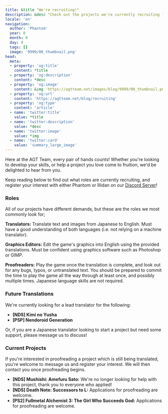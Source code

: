 ```yaml
---
title: &title "We're recruiting!"
description: &desc "Check out the projects we're currently recruiting for and learn how you can get involved!"
locale: 'en'
navigation:
  author: 'Phantom'
  year: 0
  month: 0
  day: 0
  tags: []
  image: '9999/00_thumbnail.png'
head:
  meta:
  - property: 'og:title'
    content: *title
  - property: 'og:description'
    content: *desc
  - property: 'og:image'
    content: &img 'https://agtteam.net/images/blog/9999/00_thumbnail.png'
  - property: 'og:url'
    content: 'https://agtteam.net/blog/recruiting'
  - property: 'og:type'
    content: 'article'
  - name: 'twitter:title'
    value: *title
  - name: 'twitter:description'
    value: *desc
  - name: 'twitter:image'
    value: *img
  - name: 'twitter:card'
    value: 'summary_large_image'
---
```


Here at the AGT Team, every pair of hands counts! Whether you're looking to develop your skills, or help a project you love come to fruition, we'd be delighted to hear from you.

Keep reading below to find out what roles are currently recruiting, and register your interest with either Phantom or Illidan on our [Discord Server](https://discord.com/invite/UUF7Zbm)!

### Roles
All of our projects have different demands, but these are the roles we most commonly look for;

**Translators:** Translate text and images from Japanese to English. Must have a good understanding of both languages (i.e. not relying on a machine translator). 

**Graphics Editors:** Edit the game's graphics into English using the provided translations. Must be confident using graphics software such as Photoshop or GIMP.

**Proofreaders:** Play the game once the translation is complete, and look out for any bugs, typos, or untranslated text. You should be prepared to commit the time to play the game all the way through at least once, and possibly multiple times. Japanese language skills are not required.

### Future Translations
We're currently looking for a lead translator for the following:
* **\[NDS\] Kimi no Yusha**
* **\[PSP\] Nendoroid Generation**

Or, if you are a Japanese translator looking to start a project but need some support, please message us to discuss!

### Current Projects
If you're interested in proofreading a project which is still being translated, you're welcome to message us and register your interest. We will then contact you once proofreading begins.

* **\[NDS\] Mushishi: Amefuru Sato:** We're no longer looking for help with this project, thank you to everyone who applied!
* **\[NDS\] Death Note: Successors to L:** Applications for proofreading are welcome.
* **\[PS2\] Fullmetal Alchemist 3: The Girl Who Succeeds God:** Applications for proofreading are welcome. 